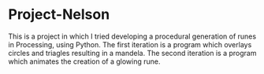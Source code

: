 # Project-Nelson
This is a project in which I tried developing a procedural generation of runes in Processing, using Python.
The first iteration is a program which overlays circles and triagles resulting in a mandela.
The second iteration is a program which animates the creation of a glowing rune.